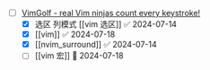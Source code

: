 - [ ] [VimGolf - real Vim ninjas count every keystroke!](https://www.vimgolf.com/challenges/9v00668dd8a80000000002c1)
	- [x] 选区 列模式 [[vim 选区]] ✅ 2024-07-14
	- [x] [[vim]] ✅ 2024-07-18
	- [x] [[nvim_surround]] ✅ 2024-07-14
	- [ ] [[vim 宏]] 📅 2024-07-18 
